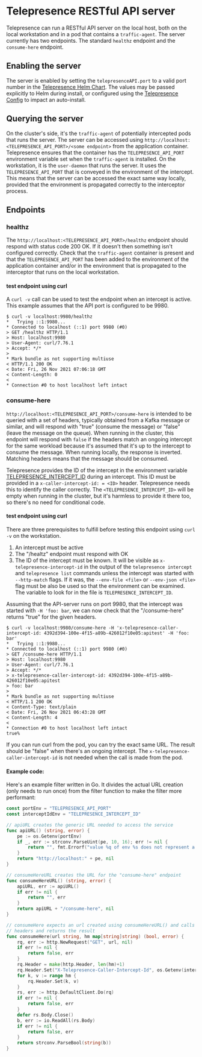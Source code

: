 # Telepresence RESTful API server

Telepresence can run a RESTful API server on the local host, both on the local workstation and in a pod that contains a `traffic-agent`. The server currently has two endpoints. The standard `healthz` endpoint and the `consume-here` endpoint.

## Enabling the server
The server is enabled by setting the `telepresenceAPI.port` to a valid port number in the [Telepresence Helm Chart](https://github.com/telepresenceio/telepresence/tree/release/v2/charts/telepresence). The values may be passed  explicitly to Helm during install, or configured using the [Telepresence Config](../config#restful-api-server) to impact an auto-install.

## Querying the server
On the cluster's side, it's the `traffic-agent` of potentially intercepted pods that runs the server. The server can be accessed using `http://localhost:<TELEPRESENCE_API_PORT>/<some endpoint>` from the application container. Telepresence ensures that the container has the `TELEPRESENCE_API_PORT` environment variable set when the `traffic-agent` is installed. On the workstation, it is the `user-daemon` that runs the server. It uses the `TELEPRESENCE_API_PORT` that is conveyed in the environment of the intercept. This means that the server can be accessed the exact same way locally, provided that the environment is propagated correctly to the interceptor process.

## Endpoints

### healthz
The `http://localhost:<TELEPRESENCE_API_PORT>/healthz` endpoint should respond with status code 200 OK. If it doesn't then something isn't configured correctly. Check that the `traffic-agent` container is present and that the `TELEPRESENCE_API_PORT` has been added to the environment of the application container and/or in the environment that is propagated to the interceptor that runs on the local workstation.

#### test endpoint using curl
A `curl -v` call can be used to test the endpoint when an intercept is active. This example assumes that the API port is configured to be 9980.
```console
$ curl -v localhost:9980/healthz
*   Trying ::1:9980...
* Connected to localhost (::1) port 9980 (#0)
> GET /healthz HTTP/1.1
> Host: localhost:9980
> User-Agent: curl/7.76.1
> Accept: */*
>
* Mark bundle as not supporting multiuse
< HTTP/1.1 200 OK
< Date: Fri, 26 Nov 2021 07:06:18 GMT
< Content-Length: 0
<
* Connection #0 to host localhost left intact
```

### consume-here
`http://localhost:<TELEPRESENCE_API_PORT>/consume-here` is intended to be queried with a set of headers, typically obtained from a Kafka message or similar, and will respond with "true" (consume the message) or "false" (leave the message on the queue). When running in the cluster, this endpoint will respond with `false` if the headers match an ongoing intercept for the same workload because it's assumed that it's up to the intercept to consume the message. When running locally, the response is inverted. Matching headers means that the message should be consumed.

Telepresence provides the ID of the intercept in the environment variable [TELEPRESENCE_INTERCEPT_ID](../environment/#telepresence_intercept_id) during an intercept. This ID must be provided in a `x-caller-intercept-id: = <ID>` header. Telepresence needs this to identify the caller correctly. The `<TELEPRESENCE_INTERCEPT_ID>` will be empty when running in the cluster, but it's harmless to provide it there too, so there's no need for conditional code.

#### test endpoint using curl
There are three prerequisites to fulfill before testing this endpoint using `curl -v` on the workstation.
1. An intercept must be active
2. The "/healtz" endpoint must respond with OK
3. The ID of the intercept must be known. It will be visible as `x-telepresence-intercept-id` in the output of the `telepresence intercept` and `telepresence list` commands unless the intercept was started with `--http-match` flags. If it was, the `--env-file <file>` or `--env-json <file>` flag must be also be used so that the environment can be examined. The variable to look for in the file is `TELEPRESENCE_INTERCEPT_ID`.

Assuming that the API-server runs on port 9980, that the intercept was started with `-H 'foo: bar`, we can now check that the "/consume-here" returns "true" for the given headers.
```console
$ curl -v localhost:9980/consume-here -H 'x-telepresence-caller-intercept-id: 4392d394-100e-4f15-a89b-426012f10e05:apitest' -H 'foo: bar'
*   Trying ::1:9980...
* Connected to localhost (::1) port 9980 (#0)
> GET /consume-here HTTP/1.1
> Host: localhost:9980
> User-Agent: curl/7.76.1
> Accept: */*
> x-telepresence-caller-intercept-id: 4392d394-100e-4f15-a89b-426012f10e05:apitest
> foo: bar
>
* Mark bundle as not supporting multiuse
< HTTP/1.1 200 OK
< Content-Type: text/plain
< Date: Fri, 26 Nov 2021 06:43:28 GMT
< Content-Length: 4
<
* Connection #0 to host localhost left intact
true%
```

If you can run curl from the pod, you can try the exact same URL. The result should be "false" when there's an ongoing intercept. The `x-telepresence-caller-intercept-id` is not needed when the call is made from the pod.
#### Example code:

Here's an example filter written in Go. It divides the actual URL creation (only needs to run once) from the filter function to make the filter more performant:
```go
const portEnv = "TELEPRESENCE_API_PORT"
const interceptIdEnv = "TELEPRESENCE_INTERCEPT_ID"

// apiURL creates the generic URL needed to access the service
func apiURL() (string, error) {
	pe := os.Getenv(portEnv)
	if _, err := strconv.ParseUint(pe, 10, 16); err != nil {
		return "", fmt.Errorf("value %q of env %s does not represent a valid port number", pe, portEnv)
	}
	return "http://localhost:" + pe, nil
}

// consumeHereURL creates the URL for the "consume-here" endpoint
func consumeHereURL() (string, error) {
	apiURL, err := apiURL()
	if err != nil {
		return "", err
	}
	return apiURL + "/consume-here", nil
}

// consumeHere expects an url created using consumeHereURL() and calls the endpoint with the given
// headers and returns the result
func consumeHere(url string, hm map[string]string) (bool, error) {
	rq, err := http.NewRequest("GET", url, nil)
	if err != nil {
		return false, err
	}
	rq.Header = make(http.Header, len(hm)+1)
	rq.Header.Set("X-Telepresence-Caller-Intercept-Id", os.Getenv(interceptIdEnv))
	for k, v := range hm {
		rq.Header.Set(k, v)
	}
	rs, err := http.DefaultClient.Do(rq)
	if err != nil {
		return false, err
	}
	defer rs.Body.Close()
	b, err := io.ReadAll(rs.Body)
	if err != nil {
		return false, err
	}
	return strconv.ParseBool(string(b))
}
```
